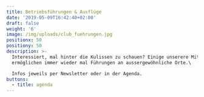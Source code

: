 ```yaml
---
title: Betriebsführungen & Ausflüge
date: '2019-05-09T16:42:40+02:00'
draft: false
weight: '6'
image: /img/uploads/club_fuehrungen.jpg
positionx: 50
positiony: 50
description: >-
  Interessiert, mal hinter die Kulissen zu schauen? Einige unserere Mitglieder
  ermöglichen immer wieder mal Führungen an aussergewöhnliche Orte.\

  Infos jeweils per Newsletter oder in der Agenda.
buttons:
  - title: agenda
---
```



